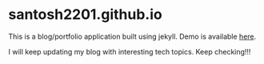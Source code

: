 # santosh2201.github.io

This is a blog/portfolio application built using jekyll. Demo is available <a href="http://santosh2201.github.io" target="_blank">here</a>.

I will keep updating my blog with interesting tech topics. Keep checking!!!
